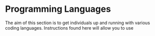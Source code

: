 # Programming Languages

The aim of this section is to get individuals up and running with various coding languages. Instructions found here will allow you to use 